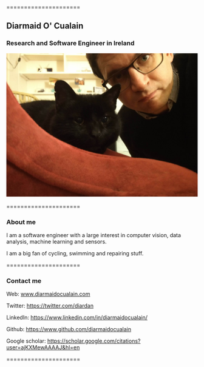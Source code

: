 =====================

## Diarmaid O' Cualain

### Research and Software Engineer in Ireland

![my_photo](./media/IMG_20190107_212726_clean.jpg)


=====================

### About me

I am a software engineer with a large interest in computer vision, data analysis, machine learning and sensors.

I am a big fan of cycling, swimming and repairing stuff.

=====================

### Contact me

Web: www.diarmaidocualain.com

Twitter: https://twitter.com/diardan

LinkedIn: https://www.linkedin.com/in/diarmaidocualain/

Github: https://www.github.com/diarmaidocualain

Google scholar: https://scholar.google.com/citations?user=ajKXMewAAAAJ&hl=en

=====================
